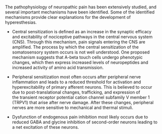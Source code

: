 The pathophysiology of neuropathic pain has been extensively studied, and several important mechanisms have been identified. Some of the identified mechanisms provide clear explanations for the development of hyperesthesias.

- Central sensitization is defined as an increase in the synaptic efficacy and excitability of nociceptive pathways in the central nervous system (CNS). Through this mechanism, pain signals entering the CNS are amplified. The process by which the central sensitization of the somatosensory system occurs is not well understood. One proposed mechanism suggests that A-beta touch cells undergo phenotypic changes, which then express increased levels of neuropeptides and increased activity of amino acid transmission.

- Peripheral sensitization most often occurs after peripheral nerve inflammation and leads to a reduced threshold for activation and hyperexcitability of primary afferent neurons. This is believed to occur due to post-translational changes, trafficking, and expression of the transient receptor potential cation channel subfamily V member 1 (TRPV1) that arise after nerve damage. After these changes, peripheral nerves are more sensitive to mechanical and thermal stimuli.

- Dysfunction of endogenous pain inhibition most likely occurs due to reduced GABA and glycine inhibition of second-order neurons leading to a net excitation of these neurons.